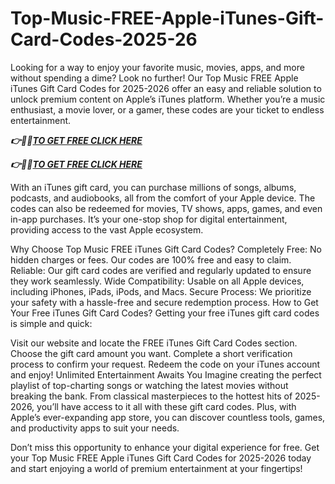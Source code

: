 # Top-Music-FREE-Apple-iTunes-Gift-Card-Codes-2025-26
Looking for a way to enjoy your favorite music, movies, apps, and more without spending a dime? Look no further! Our Top Music FREE Apple iTunes Gift Card Codes for 2025-2026 offer an easy and reliable solution to unlock premium content on Apple’s iTunes platform. Whether you’re a music enthusiast, a movie lover, or a gamer, these codes are your ticket to endless entertainment.

***👉🔴✅[TO GET FREE CLICK HERE](https://btadeal.com/t2ap7gz/)***

***👉🔴✅[TO GET FREE CLICK HERE](https://btadeal.com/t2ap7gz/)***


With an iTunes gift card, you can purchase millions of songs, albums, podcasts, and audiobooks, all from the comfort of your Apple device. The codes can also be redeemed for movies, TV shows, apps, games, and even in-app purchases. It’s your one-stop shop for digital entertainment, providing access to the vast Apple ecosystem.

Why Choose Top Music FREE iTunes Gift Card Codes?
Completely Free: No hidden charges or fees. Our codes are 100% free and easy to claim.
Reliable: Our gift card codes are verified and regularly updated to ensure they work seamlessly.
Wide Compatibility: Usable on all Apple devices, including iPhones, iPads, iPods, and Macs.
Secure Process: We prioritize your safety with a hassle-free and secure redemption process.
How to Get Your Free iTunes Gift Card Codes?
Getting your free iTunes gift card codes is simple and quick:

Visit our website and locate the FREE iTunes Gift Card Codes section.
Choose the gift card amount you want.
Complete a short verification process to confirm your request.
Redeem the code on your iTunes account and enjoy!
Unlimited Entertainment Awaits You
Imagine creating the perfect playlist of top-charting songs or watching the latest movies without breaking the bank. From classical masterpieces to the hottest hits of 2025-2026, you’ll have access to it all with these gift card codes. Plus, with Apple’s ever-expanding app store, you can discover countless tools, games, and productivity apps to suit your needs.

Don’t miss this opportunity to enhance your digital experience for free. Get your Top Music FREE Apple iTunes Gift Card Codes for 2025-2026 today and start enjoying a world of premium entertainment at your fingertips!
